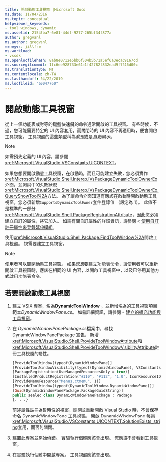 ```yaml
---
title: 開啟動態工具視窗 |Microsoft Docs
ms.date: 11/04/2016
ms.topic: conceptual
helpviewer_keywords:
- tool windows, dynamic
ms.assetid: 21547ba7-6e81-44df-9277-265bf34f877a
author: gregvanl
ms.author: gregvanl
manager: jillfra
ms.workload:
- vssdk
ms.openlocfilehash: 8ab8e0712e5bb6f504b5b71a5ef6a3eca59167cd
ms.sourcegitcommit: 1fc6ee928733e61a1f42782f832ead9f7946d00c
ms.translationtype: MT
ms.contentlocale: zh-TW
ms.lasthandoff: 04/22/2019
ms.locfileid: "60047760"
---
```

# <a name="open-a-dynamic-tool-window"></a>開啟動態工具視窗
從上一個功能表或對等的鍵盤快速鍵的命令通常開啟的工具視窗。 有些時候，不過，您可能需要特定的 UI 內容套用，而關閉時的 UI 內容不再適用時，便會開啟工具視窗。 工具視窗的這些類型稱為*動態*或是*自動顯示*。

> [!NOTE]
>  如需預先定義的 UI 內容，請參閱<xref:Microsoft.VisualStudio.VSConstants.UICONTEXT>。

 如果您想要開啟動態工具視窗，在啟動時，而且可能建立失敗，您必須實作<xref:Microsoft.VisualStudio.Shell.Interop.IVsPackageDynamicToolOwnerEx>介面，並測試中的失敗狀況<xref:Microsoft.VisualStudio.Shell.Interop.IVsPackageDynamicToolOwnerEx.QueryShowTool%2A>方法。 為了讓命令介面知道有應該在啟動時開啟動態工具視窗，您必須新增`SupportsDynamicToolOwner`套件登錄值 （設定為 1）。 此值不是標準的一部分<xref:Microsoft.VisualStudio.Shell.PackageRegistrationAttribute>，因此您必須建立自訂的屬性，將它加入。 如需有關自訂屬性的詳細資訊，請參閱 <<c0> [ 使用自訂註冊屬性來登錄延伸模組](../extensibility/registering-and-unregistering-vspackages.md#using-a-custom-registration-attribute-to-register-an-extension)。

 使用<xref:Microsoft.VisualStudio.Shell.Package.FindToolWindow%2A>開啟工具視窗。 視需要建立工具視窗。

> [!NOTE]
>  使用者可以關閉動態工具視窗。 如果您想要建立功能表命令，讓使用者可以重新開啟工具視窗時，應該在相同的 UI 內容，以開啟工具視窗中，以及已停用其他方式啟用功能表命令。

## <a name="to-open-a-dynamic-tool-window"></a>若要開啟動態工具視窗

1. 建立 VSIX 專案，名為**DynamicToolWindow** ，並新增名為的工具視窗項目範本*DynamicWindowPane.cs*。 如需詳細資訊，請參閱 <<c0> [ 建立的擴充功能與工具視窗](../extensibility/creating-an-extension-with-a-tool-window.md)。

2. 在  *DynamicWindowPanePackage.cs*檔案中，尋找 DynamicWindowPanePackage 宣告。 新增<xref:Microsoft.VisualStudio.Shell.ProvideToolWindowAttribute>和<xref:Microsoft.VisualStudio.Shell.ProvideToolWindowVisibilityAttribute>註冊工具視窗的屬性。

    ```vb
    [ProvideToolWindow(typeof(DynamicWindowPane)]
    [ProvideToolWindowVisibility(typeof(DynamicWindowPane), VSConstants.UICONTEXT.SolutionExists_string)]
    [PackageRegistration(UseManagedResourcesOnly = true)]
    [InstalledProductRegistration("#110", "#112", "1.0", IconResourceID = 400)] // Info on this package for Help/About
    [ProvideMenuResource("Menus.ctmenu", 1)]
    [ProvideToolWindow(typeof(DynamicToolWindow.DynamicWindowPane))]
    [Guid(DynamicWindowPanePackage.PackageGuidString)]
    public sealed class DynamicWindowPanePackage : Package
    {. . .}
    ```

     前述屬性註冊為暫時性的視窗，關閉並重新開啟 Visual Studio 時，不會保存命名 DynamicWindowPane 工具視窗。 開啟 DynamicWindowPane 每當<xref:Microsoft.VisualStudio.VSConstants.UICONTEXT.SolutionExists_string>套用，而否則關閉。

3. 建置此專案並開始偵錯。 實驗執行個體應該會出現。 您應該不會看到工具視窗。

4. 在實驗執行個體中開啟專案。 工具視窗應該會出現。